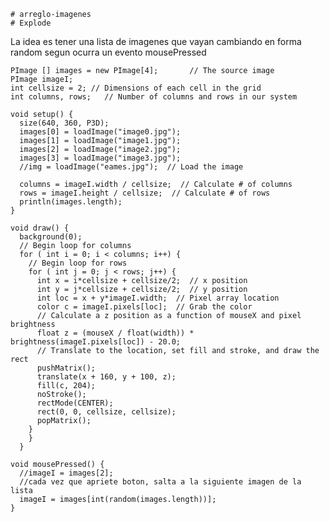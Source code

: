     # arreglo-imagenes
    # Explode

La idea es tener una lista de imagenes que vayan cambiando en forma random segun ocurra un evento mousePressed

    PImage [] images = new PImage[4];       // The source image
    PImage imageI;
    int cellsize = 2; // Dimensions of each cell in the grid
    int columns, rows;   // Number of columns and rows in our system

    void setup() {
      size(640, 360, P3D); 
      images[0] = loadImage("image0.jpg");
      images[1] = loadImage("image1.jpg");
      images[2] = loadImage("image2.jpg");
      images[3] = loadImage("image3.jpg");
      //img = loadImage("eames.jpg");  // Load the image

      columns = imageI.width / cellsize;  // Calculate # of columns
      rows = imageI.height / cellsize;  // Calculate # of rows
      println(images.length);
    }

    void draw() {
      background(0);
      // Begin loop for columns
      for ( int i = 0; i < columns; i++) {
        // Begin loop for rows
        for ( int j = 0; j < rows; j++) {
          int x = i*cellsize + cellsize/2;  // x position
          int y = j*cellsize + cellsize/2;  // y position
          int loc = x + y*imageI.width;  // Pixel array location
          color c = imageI.pixels[loc];  // Grab the color
          // Calculate a z position as a function of mouseX and pixel brightness
          float z = (mouseX / float(width)) * brightness(imageI.pixels[loc]) - 20.0;
          // Translate to the location, set fill and stroke, and draw the rect
          pushMatrix();
          translate(x + 160, y + 100, z);
          fill(c, 204);
          noStroke();
          rectMode(CENTER);
          rect(0, 0, cellsize, cellsize);
          popMatrix();
        }
        }
      }

    void mousePressed() {
      //imageI = images[2];
      //cada vez que apriete boton, salta a la siguiente imagen de la lista
      imageI = images[int(random(images.length))];
    }
